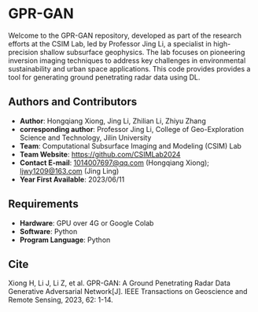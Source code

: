 # GPR-GAN

Welcome to the GPR-GAN repository, developed as part of the research efforts at the CSIM Lab, led by Professor Jing Li, a specialist in high-precision shallow subsurface geophysics. 
The lab focuses on pioneering inversion imaging techniques to address key challenges in environmental sustainability and urban space applications. This code provides provides a 
tool for generating ground penetrating radar data using DL.

## Authors and Contributors
- **Author**: Hongqiang Xiong, Jing Li, Zhilian Li, Zhiyu Zhang 
- **corresponding author**: Professor Jing Li, College of Geo-Exploration Science and Technology, Jilin University  
- **Team**: Computational Subsurface Imaging and Modeling (CSIM) Lab  
- **Team Website**:  https://github.com/CSIMLab2024 
- **Contact E-mail**: 1014007697@qq.com (Hongqiang Xiong); ljwy1209@163.com (Jing Ling)  
- **Year First Available**: 2023/06/11  

## Requirements
- **Hardware**: GPU over 4G or Google Colab  
- **Software**: Python  
- **Program Language**: Python  

## Cite
Xiong H, Li J, Li Z, et al. GPR-GAN: A Ground Penetrating Radar Data Generative Adversarial Network[J]. IEEE Transactions on Geoscience and Remote Sensing, 2023, 62: 1-14.






